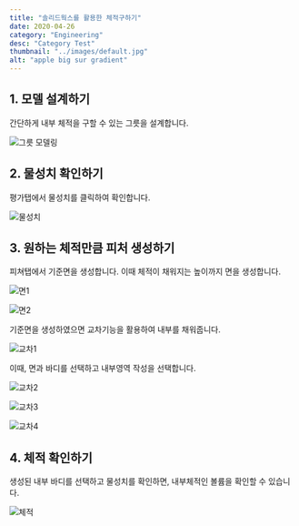 ```yaml
---
title: "솔리드웍스를 활용한 체적구하기"
date: 2020-04-26
category: "Engineering"
desc: "Category Test"
thumbnail: "../images/default.jpg"
alt: "apple big sur gradient"
---
```


## 1. 모델 설계하기

간단하게 내부 체적을 구할 수 있는 그릇을 설계합니다.

![그릇 모델링](/assets/2020-04-26-solidworks-1/1.PNG)

## 2. 물성치 확인하기

평가탭에서 물성치를 클릭하여 확인합니다.

![물성치](/assets/2020-04-26-solidworks-1/2.PNG)

## 3. 원하는 체적만큼 피처 생성하기

피쳐탭에서 기준면을 생성합니다. 이때 체적이 채워지는 높이까지 면을 생성합니다.

![면1](/assets/2020-04-26-solidworks-1/3.PNG)

![면2](/assets/2020-04-26-solidworks-1/4.PNG)

기준면을 생성하였으면 교차기능을 활용하여 내부를 채워줍니다.

![교차1](/assets/2020-04-26-solidworks-1/5.PNG)

이때, 면과 바디를 선택하고 내부영역 작성을 선택합니다.

![교차2](/assets/2020-04-26-solidworks-1/6.PNG)

![교차3](/assets/2020-04-26-solidworks-1/8.PNG)

![교차4](/assets/2020-04-26-solidworks-1/9.PNG)

## 4. 체적 확인하기

생성된 내부 바디를 선택하고 물성치를 확인하면, 내부체적인 볼륨을 확인할 수 있습니다.

![체적](/assets/2020-04-26-solidworks-1/10.PNG)
